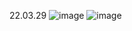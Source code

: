 22.03.29 
![image](https://user-images.githubusercontent.com/62491156/160568404-f8c69a1b-a385-432d-9d89-b3816dd32ed8.png)
![image](https://user-images.githubusercontent.com/62491156/160568439-fe1b3bd0-53b7-45ef-a7cd-7acfa05ebad4.png)
